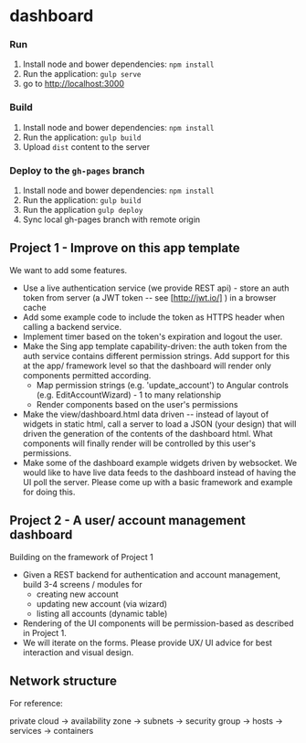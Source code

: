 # dashboard

### Run
1. Install node and bower dependencies: `npm install`
2. Run the application: `gulp serve`
3. go to [http://localhost:3000](http://localhost:3000)

### Build
1. Install node and bower dependencies: `npm install`
2. Run the application: `gulp build`
3. Upload `dist` content to the server

### Deploy to the `gh-pages` branch
1. Install node and bower dependencies: `npm install`
2. Run the application: `gulp build`
3. Run the application `gulp deploy`
4. Sync local gh-pages branch with remote origin

## Project 1 - Improve on this app template

We want to add some features.

+ Use a live authentication service  (we provide REST api) - store an auth token from server (a JWT token -- see [http://jwt.io/] ) in a browser cache
+ Add some example code to include the token as HTTPS header when calling a backend service.
+ Implement timer based on the token's expiration and logout the user. 
+ Make the Sing app template capability-driven:  the auth token from the auth service contains different permission strings.  Add support for this at the app/ framework level so that the dashboard will render only components permitted according.
  + Map permission strings (e.g. 'update_account') to Angular controls (e.g. EditAccountWizard) - 1 to many relationship
  + Render components based on the user's permissions 
+ Make the view/dashboard.html data driven -- instead of layout of widgets in static html, call a server to load a JSON (your design) that will driven the generation of the contents of the dashboard html.  What components will finally render will be controlled by this user's permissions.
+ Make some of the dashboard example widgets driven by websocket.  We would like to have live data feeds to the dashboard instead of having the UI poll the server.  Please come up with a basic framework and example for doing this.

## Project 2 - A user/ account management dashboard

Building on the framework of Project 1

+ Given a REST backend for authentication and account management, build 3-4 screens / modules for
  + creating new account
  + updating new account (via wizard)
  + listing all accounts (dynamic table)
+ Rendering of the UI components will be permission-based as described in Project 1.
+ We will iterate on the forms.  Please provide UX/ UI advice for best interaction and visual design.


## Network structure

For reference:

private cloud -> availability zone -> subnets -> security group -> hosts -> services -> containers
